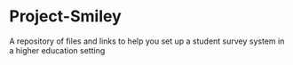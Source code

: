 # Project-Smiley
A repository of files and links to help you set up a student survey system in a higher education setting
